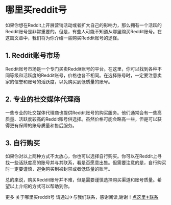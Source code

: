 # 哪里买reddit号

如果你想在Reddit上开展营销活动或者扩大自己的影响力，那么拥有一个活跃的Reddit账号是非常重要的。但是，有些人可能不知道从哪里购买Reddit账号。在这篇文章中，我们将为你介绍一些购买Reddit账号的途径。

## 1. Reddit账号市场

Reddit账号市场是一个专门买卖Reddit账号的平台。在这里，你可以找到各种不同等级和活跃度的Reddit账号，价格也各不相同。在选择账号时，一定要注意卖家的信誉和账号的活跃度，以免购买到低质量的账号。

## 2. 专业的社交媒体代理商

一些专业的社交媒体代理商也提供Reddit账号的购买服务。他们通常会有一些高质量、活跃度较高的Reddit账号供选择。虽然价格可能会略高一些，但是可以获得更有保障的账号质量和售后服务。

## 3. 自行购买

如果你对以上两种方式不太放心，你也可以选择自行购买。你可以在Reddit上寻找一些活跃度高的账号并与其联系，看是否愿意出售。但需要注意的是，自行购买时一定要谨慎，避免购买到被封禁或者低质量的账号。

总的来说，购买Reddit账号并不难，但是需要谨慎选择购买渠道和账号质量。希望以上介绍的方式可以帮助到你。

更多 关于哪里买reddit号 请通过✈与我们联系，感谢阅读,谢谢！[点这里✈联系](https://a.k02.cc)